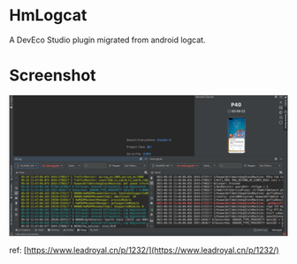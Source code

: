 # HmLogcat

A DevEco Studio plugin migrated from android logcat.

# Screenshot

![](WX20210519-114720@2x.png)

ref: [https://www.leadroyal.cn/p/1232/](https://www.leadroyal.cn/p/1232/)